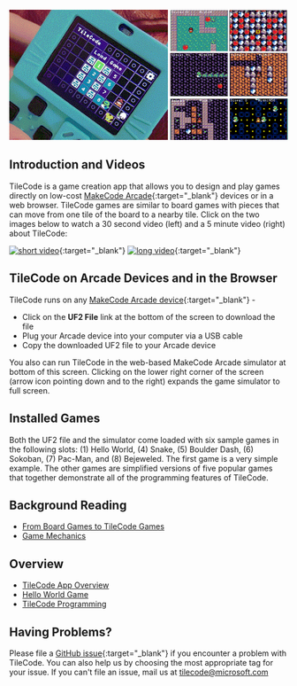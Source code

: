 ![TileCode](pics/meowbit.gif)

## Introduction and Videos

TileCode is a game creation app that allows you to design and play games directly 
on low-cost [MakeCode Arcade](https://arcade.makecode.com){:target="_blank"} devices or in a web browser. TileCode games are similar to board games with pieces that can move from one tile of the board to a nearby tile. Click on the two images below to watch a 30 second video (left) and a 5 minute video (right) about TileCode:
  
[![short video](pics/youtube1.PNG)](https://www.youtube.com/watch?v=3FNAsZw13Ro){:target="_blank"} [![long video](pics/youtube2.PNG)](https://www.youtube.com/watch?v=ZUZNi3dbtLI){:target="_blank"} 

## TileCode on Arcade Devices and in the Browser

TileCode runs on any [MakeCode Arcade device](https://arcade.makecode.com/hardware){:target="_blank"} -
- Click on the **UF2 File** link at the bottom of the screen to download the file 
- Plug your Arcade device into your computer via a USB cable
- Copy the downloaded UF2 file to your Arcade device

You also can run TileCode in the web-based MakeCode Arcade simulator at bottom of this screen. Clicking on the lower right corner of the screen (arrow icon pointing down and to the right)  expands the game simulator to full screen. 

## Installed Games

Both the UF2 file and the simulator come loaded with six sample games in the following slots: (1) Hello World, (4) Snake, (5) Boulder Dash, (6) Sokoban, (7) Pac-Man, and (8) Bejeweled. The first game is a very simple example. The other games are simplified versions of five popular games that together demonstrate all of the programming features of TileCode.

## Background Reading

* [From Board Games to TileCode Games](board)
* [Game Mechanics](mechanics)

## Overview

* [TileCode App Overview](tilecodeapp)
* [Hello World Game](helloworld)
* [TileCode Programming](language)

## Having Problems?

Please file a [GitHub issue](https://github.com/microsoft/tilecode/issues){:target="_blank"} if you encounter 
a problem with TileCode. You can also help us by choosing the most appropriate tag for your issue.  If you can't
file an issue, mail us at [tilecode@microsoft.com](mailto:tilecode@microsoft.com)
